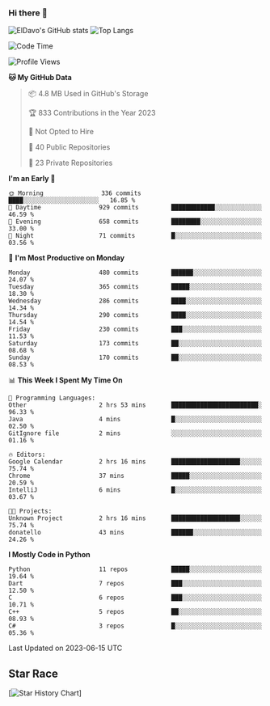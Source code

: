 ### Hi there 👋
![ElDavo's GitHub stats](https://github-readme-stats.vercel.app/api?username=ElDavoo&show_icons=true&theme=chartreuse-dark)
![Top Langs](https://github-readme-stats.vercel.app/api/top-langs/?username=ElDavoo&theme=chartreuse-dark&layout=compact)

<!--START_SECTION:waka-->
![Code Time](http://img.shields.io/badge/Code%20Time-80%20hrs%2041%20mins-blue)

![Profile Views](http://img.shields.io/badge/Profile%20Views-99-blue)

**🐱 My GitHub Data** 

> 📦 4.8 MB Used in GitHub's Storage 
 > 
> 🏆 833 Contributions in the Year 2023
 > 
> 🚫 Not Opted to Hire
 > 
> 📜 40 Public Repositories 
 > 
> 🔑 23 Private Repositories 
 > 
**I'm an Early 🐤** 

```text
🌞 Morning                336 commits         ████░░░░░░░░░░░░░░░░░░░░░   16.85 % 
🌆 Daytime                929 commits         ████████████░░░░░░░░░░░░░   46.59 % 
🌃 Evening                658 commits         ████████░░░░░░░░░░░░░░░░░   33.00 % 
🌙 Night                  71 commits          █░░░░░░░░░░░░░░░░░░░░░░░░   03.56 % 
```
📅 **I'm Most Productive on Monday** 

```text
Monday                   480 commits         ██████░░░░░░░░░░░░░░░░░░░   24.07 % 
Tuesday                  365 commits         █████░░░░░░░░░░░░░░░░░░░░   18.30 % 
Wednesday                286 commits         ████░░░░░░░░░░░░░░░░░░░░░   14.34 % 
Thursday                 290 commits         ████░░░░░░░░░░░░░░░░░░░░░   14.54 % 
Friday                   230 commits         ███░░░░░░░░░░░░░░░░░░░░░░   11.53 % 
Saturday                 173 commits         ██░░░░░░░░░░░░░░░░░░░░░░░   08.68 % 
Sunday                   170 commits         ██░░░░░░░░░░░░░░░░░░░░░░░   08.53 % 
```


📊 **This Week I Spent My Time On** 

```text
💬 Programming Languages: 
Other                    2 hrs 53 mins       ████████████████████████░   96.33 % 
Java                     4 mins              █░░░░░░░░░░░░░░░░░░░░░░░░   02.50 % 
GitIgnore file           2 mins              ░░░░░░░░░░░░░░░░░░░░░░░░░   01.16 % 

🔥 Editors: 
Google Calendar          2 hrs 16 mins       ███████████████████░░░░░░   75.74 % 
Chrome                   37 mins             █████░░░░░░░░░░░░░░░░░░░░   20.59 % 
IntelliJ                 6 mins              █░░░░░░░░░░░░░░░░░░░░░░░░   03.67 % 

🐱‍💻 Projects: 
Unknown Project          2 hrs 16 mins       ███████████████████░░░░░░   75.74 % 
donatello                43 mins             ██████░░░░░░░░░░░░░░░░░░░   24.26 % 
```

**I Mostly Code in Python** 

```text
Python                   11 repos            █████░░░░░░░░░░░░░░░░░░░░   19.64 % 
Dart                     7 repos             ███░░░░░░░░░░░░░░░░░░░░░░   12.50 % 
C                        6 repos             ███░░░░░░░░░░░░░░░░░░░░░░   10.71 % 
C++                      5 repos             ██░░░░░░░░░░░░░░░░░░░░░░░   08.93 % 
C#                       3 repos             █░░░░░░░░░░░░░░░░░░░░░░░░   05.36 % 
```




 Last Updated on 2023-06-15 UTC
<!--END_SECTION:waka-->

## Star Race

[![Star History Chart](https://api.star-history.com/svg?repos=ElDavoo/WhatsApp-Crypt14-Crypt15-Decrypter,ElDavoo/TuringOS,EliteAndroidApps/WhatsApp-Crypt12-Decrypter,KnugiHK/Whatsapp-Chat-Exporter&type=Date)]
